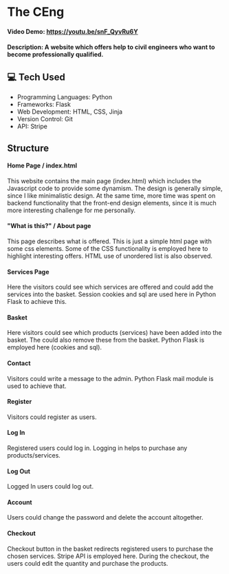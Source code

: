 # The CEng
#### Video Demo:  https://youtu.be/snF_QyvRu6Y
#### Description: A website which offers help to civil engineers who want to become professionally qualified.

## :computer: Tech Used

- Programming Languages: Python
- Frameworks: Flask
- Web Development: HTML, CSS, Jinja
- Version Control: Git
- API: Stripe

## Structure

#### Home Page / index.html

This website contains the main page (index.html) which includes the Javascript code to provide some dynamism. The design is generally simple, since I like minimalistic design. At the same time, more time was spent on backend functionality that the front-end design elements, since it is much more interesting challenge for me personally.


#### "What is this?" / About page

This page describes what is offered. This is just a simple html page with some css elements. Some of the CSS functionality is employed here to highlight interesting offers. HTML use of unordered list is also observed.

#### Services Page

Here the visitors could see which services are offered and could add the services into the basket. Session cookies and sql are used here in Python Flask to achieve this.

#### Basket

Here visitors could see which products (services) have been added into the basket. The could also remove these from the basket. Python Flask is employed here (cookies and sql).


#### Contact

Visitors could write a message to the admin. Python Flask mail module is used to achieve that.


#### Register

Visitors could register as users.


#### Log In

Registered users could log in. Logging in helps to purchase any products/services.


#### Log Out

Logged In users could log out.


#### Account

Users could change the password and delete the account altogether.

#### Checkout

Checkout button in the basket redirects registered users to purchase the chosen services. Stripe API is employed here. During the checkout, the users could edit the quantity and purchase the products.
